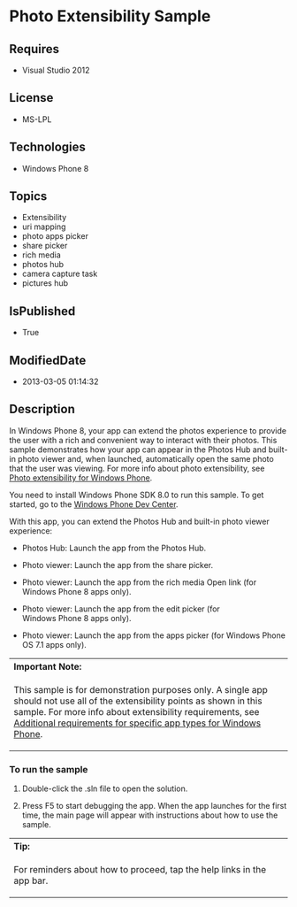 # Photo Extensibility Sample
## Requires
* Visual Studio 2012
## License
* MS-LPL
## Technologies
* Windows Phone 8
## Topics
* Extensibility
* uri mapping
* photo apps picker
* share picker
* rich media
* photos hub
* camera capture task
* pictures hub
## IsPublished
* True
## ModifiedDate
* 2013-03-05 01:14:32
## Description

<div id="mainBody">
<p></p>
<div class="introduction">
<p>In Windows&nbsp;Phone&nbsp;8, your app can extend the photos experience to provide the user with a rich and convenient way to interact with their photos. This sample demonstrates how your app can appear in the Photos Hub and built-in photo viewer and, when launched,
 automatically open the same photo that the user was viewing. For more info about photo extensibility, see
<a href="http://go.microsoft.com/fwlink/?LinkId=267890">Photo extensibility for Windows Phone</a>.</p>
<p>You need to install Windows&nbsp;Phone&nbsp;SDK&nbsp;8.0 to run this sample. To get started, go to the
<a href="http://go.microsoft.com/fwlink/?LinkId=259204">Windows Phone Dev Center</a>.</p>
<p>With this app, you can extend the Photos Hub and built-in photo viewer experience:</p>
<ul>
<li>
<p><span class="label">Photos Hub:</span> Launch the app from the Photos Hub.</p>
</li><li>
<p><span class="label">Photo viewer:</span> Launch the app from the share picker.</p>
</li><li>
<p><span class="label">Photo viewer:</span> Launch the app from the rich media <span class="ui">
Open</span> link (for Windows&nbsp;Phone&nbsp;8 apps only).</p>
</li><li>
<p><span class="label">Photo viewer:</span> Launch the app from the edit picker (for Windows&nbsp;Phone&nbsp;8 apps only).</p>
</li><li>
<p><span class="label">Photo viewer:</span> Launch the app from the apps picker (for Windows&nbsp;Phone OS&nbsp;7.1 apps only).</p>
</li></ul>
<div class="alert">
<table width="100%" cellspacing="0" cellpadding="0">
<tbody>
<tr>
<th align="left"><b>Important Note:</b> </th>
</tr>
<tr>
<td>
<p>This sample is for demonstration purposes only. A single app should not use all of the extensibility points as shown in this sample. For more info about extensibility requirements, see
<a href="http://go.microsoft.com/fwlink/?LinkId=267892">Additional requirements for specific app types for Windows Phone</a>.</p>
</td>
</tr>
</tbody>
</table>
</div>
<h3 class="procedureSubHeading">To run the sample</h3>
<div class="subSection">
<ol>
<li>
<p>Double-click the <span class="ui">.sln</span> file to open the solution.</p>
</li><li>
<p>Press F5 to start debugging the app. When the app launches for the first time, the main page will appear with instructions about how to use the sample.</p>
</li></ol>
</div>
<div class="alert">
<table width="100%" cellspacing="0" cellpadding="0">
<tbody>
<tr>
<th align="left"><b>Tip:</b> </th>
</tr>
<tr>
<td>
<p>For reminders about how to proceed, tap the <span class="ui">help</span> links in the app bar.</p>
</td>
</tr>
</tbody>
</table>
</div>
</div>
</div>

